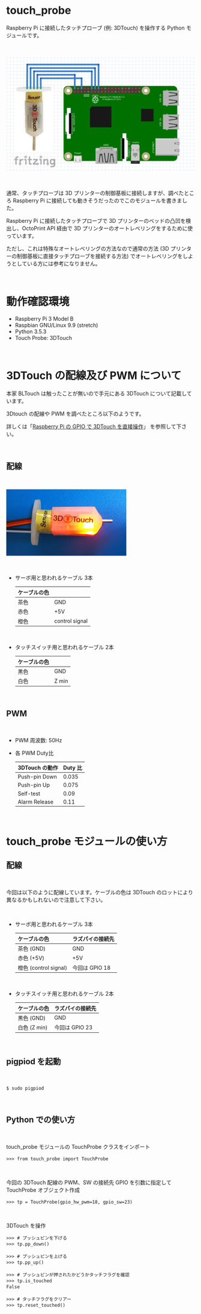 # touch_probe
Raspberry Pi に接続したタッチプローブ (例: 3DTouch) を操作する Python モジュールです。

<br/>

![wiring](img/wiring.png)

<br/>

通常、タッチプローブは 3D プリンターの制御基板に接続しますが、調べたところ Raspberry Pi に接続しても動きそうだったのでこのモジュールを書きました。

Raspberry Pi に接続したタッチプローブで 3D プリンターのベッドの凸凹を検出し、OctoPrint API 経由で 3D プリンターのオートレベリングをするために使っています。

ただし、これは特殊なオートレベリングの方法なので通常の方法 (3D プリンターの制御基板に直接タッチプローブを接続する方法) でオートレベリングをしようとしている方には参考になりません。

<br/>

# 動作確認環境

- Raspberry Pi 3 Model B
- Raspbian GNU/Linux 9.9 (stretch)
- Python 3.5.3
- Touch Probe: 3DTouch

<br/>

# 3DTouch の配線及び PWM について

本家 BLTouch は触ったことが無いので手元にある 3DTouch について記載しています。

3Dtouch の配線や PWM を調べたところ以下のようです。

詳しくは「[Raspberry Pi の GPIO で 3DTouch を直接操作](http://ne-zu-ppo.blogspot.com/2019/06/raspberry-pi-gpio-3dtouch.html)」 を参照して下さい。

<br/>

## 配線

<br/>

![3dtouch](img/3dtouch.jpg)

<br/>

- サーボ用と思われるケーブル 3本

    | ケーブルの色 |                   |
    |--------------|-------------------|
    | 茶色         | GND               |
    | 赤色         | +5V               |
    | 橙色         | control signal    |

<br/>

- タッチスイッチ用と思われるケーブル 2本

    | ケーブルの色 |           |
    |--------------|-----------|
    | 黒色         | GND       |
    | 白色         | Z min     |

<br/>

## PWM

<br/>

- PWM 周波数: 50Hz

- 各 PWM Duty比

    | 3DTouch の動作 | Duty 比 |
    |----------------|---------|
    | Push-pin Down  | 0.035   |
    | Push-pin Up    | 0.075   |
    | Self-test      | 0.09    |
    | Alarm Release  | 0.11    |

<br/>

# touch_probe モジュールの使い方

## 配線

<br/>

今回は以下のように配線しています。ケーブルの色は 3DTouch のロットにより異なるかもしれないので注意して下さい。

<br/>

- サーボ用と思われるケーブル 3本

    | ケーブルの色          | ラズパイの接続先 |
    |-----------------------|------------------|
    | 茶色 (GND)            | GND              |
    | 赤色 (+5V)            | +5V              |
    | 橙色 (control signal) | 今回は GPIO 18   |

<br/>

- タッチスイッチ用と思われるケーブル 2本

    | ケーブルの色  | ラズパイの接続先 |
    |---------------|------------------|
    | 黒色 (GND)    | GND              |
    | 白色 (Z min)  | 今回は GPIO 23   |

<br/>

## pigpiod を起動

<br/>

```
$ sudo pigpiod
```

<br/>

## Python での使い方

<br/>

touch_probe モジュールの TouchProbe クラスをインポート

```
>>> from touch_probe import TouchProbe
```

<br/>

今回の 3DTouch 配線の PWM、SW の接続先 GPIO を引数に指定して TouchProbe オブジェクト作成

```
>>> tp = TouchProbe(gpio_hw_pwm=18, gpio_sw=23)
```

<br/>

3DTouch を操作

```
>>> # プッシュピンを下げる
>>> tp.pp_down()

>>> # プッシュピンを上げる
>>> tp.pp_up()

>>> # プッシュピンが押されたかどうかタッチフラグを確認
>>> tp.is_touched
False

>>> # タッチフラグをクリアー
>>> tp.reset_touched()
```
